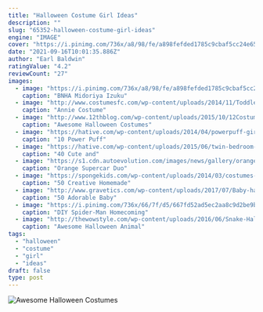 ```yaml
---
title: "Halloween Costume Girl Ideas"
description: ""
slug: "65352-halloween-costume-girl-ideas"
engine: "IMAGE"
cover: "https://i.pinimg.com/736x/a8/98/fe/a898fefded1785c9cbaf5cc24e652e1e.jpg"
date: "2021-09-16T10:01:35.886Z"
author: "Earl Baldwin"
ratingValue: "4.2"
reviewCount: "27"
images:
  - image: "https://i.pinimg.com/736x/a8/98/fe/a898fefded1785c9cbaf5cc24e652e1e.jpg"
    caption: "BNHA Midoriya Izuku"
  - image: "http://www.costumesfc.com/wp-content/uploads/2014/11/Toddler-Annie-Costume.jpg"
    caption: "Annie Costume"
  - image: "http://www.12thblog.com/wp-content/uploads/2015/10/12Costumes-Little-Girls.jpg"
    caption: "Awesome Halloween Costumes"
  - image: "https://hative.com/wp-content/uploads/2014/04/powerpuff-girls-costumes/7-paper-mache-homemade-costumes.jpg"
    caption: "10 Power Puff"
  - image: "https://hative.com/wp-content/uploads/2015/06/twin-bedroom-ideas-for-girls/37-twin-bedroom-ideas-for-girls.jpg"
    caption: "40 Cute and"
  - image: "https://s1.cdn.autoevolution.com/images/news/gallery/orange-supercar-duo-goes-trick-or-treating-with-halloween-pumpkin-look_7.jpg"
    caption: "Orange Supercar Duo"
  - image: "https://spongekids.com/wp-content/uploads/2014/03/costumes-for-kids/41-peacock-kid-costume-idea.jpg"
    caption: "50 Creative Homemade"
  - image: "http://www.gravetics.com/wp-content/uploads/2017/07/Baby-halloween-costumes.jpg"
    caption: "50 Adorable Baby"
  - image: "https://i.pinimg.com/736x/66/7f/d5/667fd52ad5ec2aa8c9d2be9b69d48e2d.jpg"
    caption: "DIY Spider-Man Homecoming"
  - image: "http://thewowstyle.com/wp-content/uploads/2016/06/Snake-Halloween-Makeup.jpg"
    caption: "Awesome Halloween Animal"
tags:
  - "halloween"
  - "costume"
  - "girl"
  - "ideas"
draft: false
type: post
---
```



![Awesome Halloween Costumes](http://www.12thblog.com/wp-content/uploads/2015/10/12Costumes-Little-Girls.jpg "Awesome Halloween Costumes")


<!--inArticleAds-->

<!--galleryOne-->


<!--inArticleAds-->

<!--galleryTwo-->


<!--galleryThree-->

